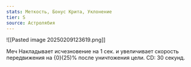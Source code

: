 ```yaml
---
stats: Меткость, Бонус Крита, Уклонение
tier: S
source: Астролябия
---
```

![[Pasted image 20250209123619.png]]

Меч
Накладывает исчезновение на 1 сек. и увеличивает скорость передвижения на {0}(25)% после уничтожения цели. CD: 30 секунд.


